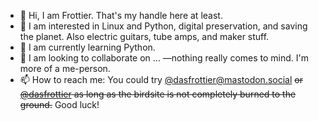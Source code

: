 - 👋 Hi, I am Frottier. That's my handle here at least. 
- 👀 I am interested in Linux and Python, digital preservation, and saving the planet. Also electric guitars, tube amps, and maker stuff.
- 🌱 I am currently learning Python.
- 💞️ I am looking to collaborate on ... —nothing really comes to mind. I'm more of a me-person.
- 📫 How to reach me: You could try [@dasfrottier@mastodon.social](https://mastodon.social/@dasfrottier) ~~or [@dasfrottier](https://twitter.com/dasfrottier) as long as the birdsite is not completely burned to the ground.~~ Good luck!

<!---
frottier/frottier is a ✨ special ✨ repository because its `README.md` (this file) appears on your GitHub profile.
You can click the Preview link to take a look at your changes.
--->
